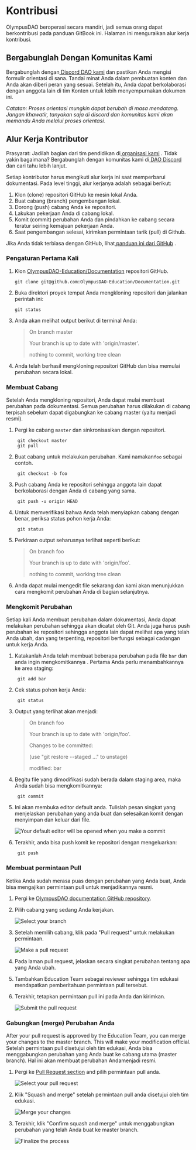 # Kontribusi

OlympusDAO beroperasi secara mandiri, jadi semua orang dapat berkontribusi pada panduan GitBook ini. Halaman ini menguraikan alur kerja kontribusi.

## Bergabunglah Dengan Komunitas Kami

Bergabunglah dengan[ Discord DAO kami](https://discord.gg/42xFV68uEf) dan pastikan Anda mengisi formulir orientasi di sana. Tandai minat Anda dalam pembuatan konten dan Anda akan diberi peran yang sesuai. Setelah itu, Anda dapat berkolaborasi dengan anggota lain di tim Konten untuk lebih menyempurnakan dokumen ini.

_Catatan: Proses orientasi mungkin dapat berubah di masa mendatang. Jangan khawatir, tanyakan saja di discord dan komunitas kami akan memandu Anda melalui proses orientasi._

## Alur Kerja Kontributor

Prasyarat: Jadilah bagian dari tim pendidikan di[ organisasi kami](https://github.com/OlympusDAO-Education) . Tidak yakin bagaimana? Bergabunglah dengan komunitas kami di[ DAO Discord](https://discord.gg/42xFV68uEf) dan cari tahu lebih lanjut.

Setiap kontributor harus mengikuti alur kerja ini saat memperbarui dokumentasi. Pada level tinggi, alur kerjanya adalah sebagai berikut:

1. Klon \(clone\) repositori GitHub ke mesin lokal Anda.
2. Buat cabang \(branch\) pengembangan lokal.
3. Dorong \(push\) cabang Anda ke repositori.
4. Lakukan pekerjaan Anda di cabang lokal.
5. Komit \(commit\) perubahan Anda dan pindahkan ke cabang secara teratur seiring kemajuan pekerjaan Anda.
6. Saat pengembangan selesai, kirimkan permintaan tarik \(pull\) di Github.

Jika Anda tidak terbiasa dengan GitHub, lihat[ panduan ini dari GitHub](https://guides.github.com/activities/hello-world/) .

### Pengaturan Pertama Kali

1. Klon [OlympusDAO-Education/Documentation](https://github.com/OlympusDAO-Education/Documentation) repositori GitHub.

   `git clone git@github.com:OlympusDAO-Education/Documentation.git`

2. Buka direktori proyek tempat Anda mengkloning repositori dan jalankan perintah ini:

   `git status`

3. Anda akan melihat output berikut di terminal Anda:

   > On branch master
   >
   > Your branch is up to date with 'origin/master'.
   >
   > nothing to commit, working tree clean

4. Anda telah berhasil mengkloning repositori GitHub dan bisa memulai perubahan secara lokal.

### Membuat Cabang

Setelah Anda mengkloning repositori, Anda dapat mulai membuat perubahan pada dokumentasi. Semua perubahan harus dilakukan di cabang terpisah sebelum dapat digabungkan ke cabang master \(yaitu menjadi resmi\).

1. Pergi ke cabang `master` dan sinkronisasikan dengan repositori. 

   ```text
    git checkout master
    git pull
   ```

2. Buat cabang untuk melakukan perubahan. Kami namakan`foo` sebagai contoh.

   ```text
    git checkout -b foo
   ```

3. Push cabang Anda ke repositori sehingga anggota lain dapat berkolaborasi dengan Anda di cabang yang sama.

   ```text
    git push -u origin HEAD
   ```

4. Untuk memverifikasi bahwa Anda telah menyiapkan cabang dengan benar, periksa status pohon kerja Anda:

   ```text
    git status
   ```

5. Perkiraan output seharusnya terlihat seperti berikut:

   > On branch foo
   >
   > Your branch is up to date with 'origin/foo'.
   >
   > nothing to commit, working tree clean

6. Anda dapat mulai mengedit file sekarang dan kami akan menunjukkan cara mengkomit perubahan Anda di bagian selanjutnya.

### Mengkomit Perubahan

Setiap kali Anda membuat perubahan dalam dokumentasi, Anda dapat melakukan perubahan sehingga akan dicatat oleh Git. Anda juga harus push perubahan ke repositori sehingga anggota lain dapat melihat apa yang telah Anda ubah, dan yang terpenting, repositori berfungsi sebagai cadangan untuk kerja Anda.

1. Katakanlah Anda telah membuat beberapa perubahan pada file `bar` dan anda ingin mengkomitkannya . Pertama Anda perlu menambahkannya ke area staging:

   ```text
    git add bar
   ```

2. Cek status pohon kerja Anda:

   ```text
    git status
   ```

3. Output yang terlihat akan menjadi:

   > On branch foo
   >
   > Your branch is up to date with 'origin/foo'.
   >
   > Changes to be committed:
   >
   > \(use "git restore --staged ..." to unstage\)
   >
   > modified: bar

4. Begitu file yang dimodifikasi sudah berada dalam staging area, maka Anda sudah bisa mengkomitkannya:

   ```text
    git commit
   ```

5. Ini akan membuka editor default anda. Tulislah pesan singkat yang menjelaskan perubahan yang anda buat dan selesaikan komit dengan menyimpan dan keluar dari file.

   ![Your default editor will be opened when you make a commit](../.gitbook/assets/commit_message.png)

6. Terakhir, anda bisa push komit ke repositori dengan mengeluarkan:

   ```text
    git push
   ```

### Membuat permintaan Pull

Ketika Anda sudah merasa puas dengan perubahan yang Anda buat, Anda bisa mengajikan permintaan pull untuk menjadikannya resmi.

1. Pergi ke [OlympusDAO documentation GitHub repository](https://github.com/OlympusDAO-Education/Documentation).
2. Pilih cabang yang sedang Anda kerjakan.

   ![Select your branch](../.gitbook/assets/select_branch.png)

3. Setelah memilih cabang, klik pada "Pull request" untuk melakukan permintaan.

   ![Make a pull request](../.gitbook/assets/pull_request.png)

4. Pada laman pull request, jelaskan secara singkat perubahan tentang apa yang Anda ubah.
5. Tambahkan Education Team sebagai reviewer sehingga tim edukasi mendapatkan pemberitahuan permintaan pull tersebut.
6. Terakhir, tetapkan permintaan pull ini pada Anda dan kirimkan.

   ![Submit the pull request](../.gitbook/assets/submit_pull_request.png)

### Gabungkan \(merge\) Perubahan Anda

After your pull request is approved by the Education Team, you can merge your changes to the master branch. This will make your modification official. Setelah permintaan pull disetujui oleh tim edukasi, Anda bisa menggabungkan perubahan yang Anda buat ke cabang utama \(master branch\). Hal ini akan membuat perubahan Andamenjadi resmi.

1. Pergi ke [Pull Request section](https://github.com/OlympusDAO-Education/Documentation/pulls) and pilih permintaan pull anda. 

   ![Select your pull request](../.gitbook/assets/open_pull_request.png)

2. Klik "Squash and merge" setelah permintaan pull anda disetujui oleh tim edukasi.

   ![Merge your changes](../.gitbook/assets/merge_changes.png)

3. Terakhir, klik "Confirm squash and merge" untuk menggabungkan perubahan yang telah Anda buat ke master branch. 

   ![Finalize the process](../.gitbook/assets/finalize.png)

